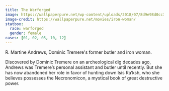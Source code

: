 ```yaml
---
title: The Warforged
image: https://wallpaperpure.net/wp-content/uploads/2018/07/8d9e98d0cc34a9b671d4ab6b99b620af-1080x1920.jpeg
image-credit: https://wallpaperpure.net/movies/iron-woman/
statbox:
  race: warforged
  gender: female
cases: [01, 02, 05, 10, 12]
---
```


R. Martine Andrews, Dominic Tremere's former butler and iron woman.

Discovered by Dominic Tremere on an archeological dig decades ago, Andrews was Tremere’s personal assistant and butler until recently. But she has now abandoned her role in favor of hunting down Isis Ra’ksh, who she believes possesses the Necronomicon, a mystical book of great destructive power.
